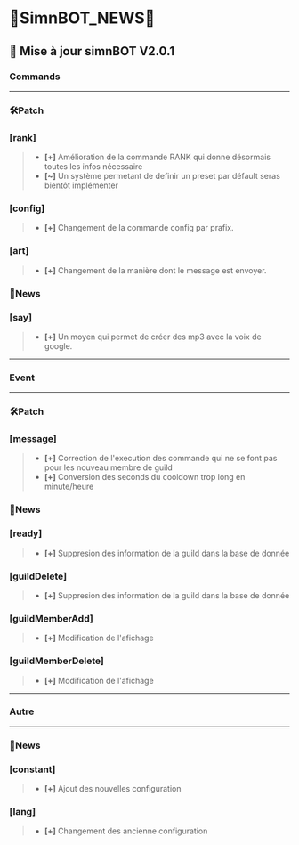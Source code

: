 # 👾SimnBOT_NEWS👾

## 🤖 Mise à jour simnBOT V2.0.1

### Commands
___
### 🛠Patch

### [rank]
> - **[+]** Amélioration de la commande RANK qui donne désormais toutes les infos nécessaire
> - **[~]** Un système permetant de definir un preset par défault seras bientôt implémenter


### [config]
> - **[+]** Changement de la commande config par prafix.


### [art]
> - **[+]** Changement de la manière dont le message est envoyer.


### 📄News

### [say]
> - **[+]** Un moyen qui permet de créer des mp3 avec la voix de google.
___
### Event
___
### 🛠Patch

### [message]
> - **[+]** Correction de l'execution des commande qui ne se font pas pour les nouveau membre de guild
> - **[+]** Conversion des seconds du cooldown trop long en minute/heure

### 📄News

### [ready]
> - **[+]** Suppresion des information de la guild dans la base de donnée

### [guildDelete]
> - **[+]** Suppresion des information de la guild dans la base de donnée

### [guildMemberAdd]
> - **[+]** Modification de l'afichage

### [guildMemberDelete]
> - **[+]** Modification de l'afichage
___
### Autre

___
### 📄News



### [constant]
> - **[+]** Ajout des nouvelles configuration

### [lang]
> - **[+]** Changement des ancienne configuration


